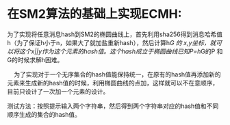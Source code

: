 # 在SM2算法的基础上实现ECMH:

  为了实现将任意消息hash到SM2的椭圆曲线上，首先利用sha256得到消息哈希值h（为了保证h小于n，如果大了就加盐重新hash），然后计算h*G 的 x,y坐标，就可以将这个x||y作为这个元素的hash值。这个hash成立于椭圆曲线已知P=h*G的P 和G的时候求解h困难。

    为了实现对于一个无序集合的hash值能保持统一，在原有的hash值再添加新的元素来生成新的hash值的时候，利用椭圆曲线的点加，这样就可以不在意顺序，目前只设计了一次加一个元素的设计。

   测试方法：按照提示输入两个字符串，然后得到两个字符串对应的hash值和不同顺序生成的集合的hash值。